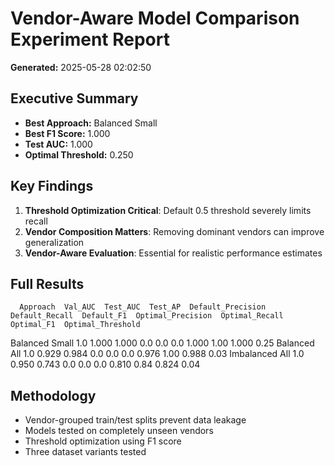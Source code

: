 # Vendor-Aware Model Comparison Experiment Report

**Generated:** 2025-05-28 02:02:50

## Executive Summary

- **Best Approach:** Balanced Small
- **Best F1 Score:** 1.000
- **Test AUC:** 1.000
- **Optimal Threshold:** 0.250

## Key Findings

1. **Threshold Optimization Critical**: Default 0.5 threshold severely limits recall
2. **Vendor Composition Matters**: Removing dominant vendors can improve generalization
3. **Vendor-Aware Evaluation**: Essential for realistic performance estimates

## Full Results

      Approach  Val_AUC  Test_AUC  Test_AP  Default_Precision  Default_Recall  Default_F1  Optimal_Precision  Optimal_Recall  Optimal_F1  Optimal_Threshold
Balanced Small      1.0     1.000    1.000                0.0             0.0         0.0              1.000            1.00       1.000               0.25
  Balanced All      1.0     0.929    0.984                0.0             0.0         0.0              0.976            1.00       0.988               0.03
Imbalanced All      1.0     0.950    0.743                0.0             0.0         0.0              0.810            0.84       0.824               0.04

## Methodology

- Vendor-grouped train/test splits prevent data leakage
- Models tested on completely unseen vendors
- Threshold optimization using F1 score
- Three dataset variants tested

